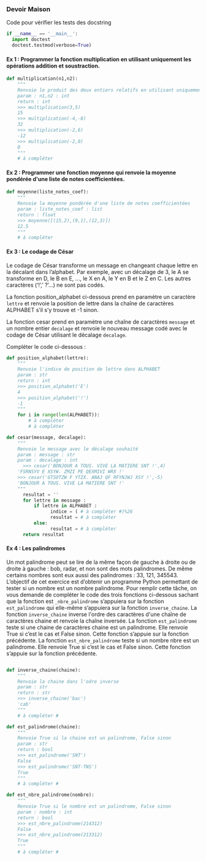 ### Devoir Maison 

Code pour vérifier les tests des docstring

```Python
if __name__ == '__main__':
  import doctest
  doctest.testmod(verbose=True)
```


#### Ex 1 : Programmer la fonction multiplication en utilisant uniquement les opérations addition et soustraction.

```Python
def multiplication(n1,n2):
    """
    Renvoie le produit des deux entiers relatifs en utilisant uniquement les opérations + et -
    param : n1,n2 : int
    return : int
    >>> multiplication(3,5)
    15
    >>> multiplication(-4,-8)
    32
    >>> multiplication(-2,6)
    -12
    >>> multiplication(-2,0)    
    0
    """
    # à compléter
```

####  Ex 2 : Programmer une fonction moyenne qui renvoie la moyenne pondérée d'une liste de notes coefficientées.

```Python
def moyenne(liste_notes_coef):
    """
    Renvoie la moyenne pondérée d'une liste de notes coefficientées
    param : liste_notes_coef : list
    return : float
    >>> moyenne([(15,2),(9,1),(12,3)])
    12.5
    """
    # à compléter
```

#### Ex 3 : Le codage de César 
Le codage de César transforme un message en changeant chaque lettre en la décalant dans l’alphabet. Par exemple, avec un décalage de 3, le A se transforme en D, le B en E, ..., le X en A, le Y en B et le Z en C. Les autres caractères (‘!’,’ ?’…) ne sont pas codés.
La fonction position_alphabet ci-dessous prend en paramètre un caractère `lettre` et renvoie la position de lettre dans la chaîne de caractères ALPHABET s’il s’y trouve et -1 sinon.
La fonction cesar prend en paramètre une chaîne de caractères `message` et un nombre entier `decalage` et renvoie le nouveau message codé avec le codage de César utilisant le décalage `decalage`. 

Compléter le code ci-dessous :

```Python
def position_alphabet(lettre):
    """
    Renvoie l'indice de position de lettre dans ALPHABET
    param : str
    return : int
    >>> position_alphabet('E')
    4
    >>> position_alphabet('!')
    -1
    """
    for i in range(len(ALPHABET)):
		# à compléter
		# à compléter
def cesar(message, decalage):
    """
    Renvoie le message avec le décalage souhaité
    param : message : str
    param : decalage : int	  >>> cesar('BONJOUR A TOUS. VIVE LA MATIERE SNT !',4)
    'FSRNSYV E XSYW. ZMZI PE QEXMIVI WRX !'
    >>> cesar('GTSOTZW F YTZX. ANAJ QF RFYNJWJ XSY !',-5)
    'BONJOUR A TOUS. VIVE LA MATIERE SNT !'
    """    	  resultat = ''
	  for lettre in message :
	      if lettre in ALPHABET :
	            indice = ( # à compléter #)%26
	            resultat = # à compléter
	      else:
	            resultat = # à compléter
	  return resultat    
```

#### Ex 4 : Les palindromes

Un mot palindrome peut se lire de la même façon de gauche à droite ou de droite à gauche : bob, radar, et non sont des mots palindromes.De même certains nombres sont eux aussi des palindromes : 33, 121, 345543.L’objectif de cet exercice est d’obtenir un programme Python permettant de tester si un nombre est un nombre palindrome.Pour remplir cette tâche, on vous demande de compléter le code des trois fonctions ci-dessous sachant que la fonction est `_nbre_palindrome` s’appuiera sur la fonction `est_palindrome` qui elle-même s’appuiera sur la fonction `inverse_chaine`.La fonction `inverse_chaine` inverse l'ordre des caractères d'une chaîne de caractères chaine et renvoie la chaîne inversée.La fonction `est_palindrome` teste si une chaine de caractères chaine est un palindrome. Elle renvoie True si c’est le cas et False sinon. Cette fonction s’appuie sur la fonction précédente.La fonction `est_nbre_palindrome` teste si un nombre nbre est un palindrome. Elle renvoie True si c’est le cas et False sinon. Cette fonction s’appuie sur la fonction précédente.

```Python

def inverse_chaine(chaine):
    """
    Renvoie la chaine dans l'odre inverse
    param : str
    return : str
    >>> inverse_chaine('bac')
    'cab'
    """
    # à compléter #

def est_palindrome(chaine):
    """
    Renvoie True si la chaine est un palindrome, False sinon
    param : str
    return : bool
    >>> est_palindrome('SNT')
    False
    >>> est_palindrome('SNT-TNS')
    True
    """    # à compléter #

def est_nbre_palindrome(nombre):
    """
    Renvoie True si le nombre est un palindrome, False sinon
    param : nombre : int
    return : bool
    >>> est_nbre_palindrome(214312)
    False
    >>> est_nbre_palindrome(213312)
    True
    """
    # à compléter #

```